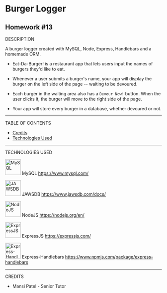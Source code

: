 # Burger Logger
## Homework #13

DESCRIPTION

A burger logger created with MySQL, Node, Express, Handlebars and a homemade ORM. 
* Eat-Da-Burger! is a restaurant app that lets users input the names of burgers they'd like to eat.

* Whenever a user submits a burger's name, your app will display the burger on the left side of the page -- waiting to be devoured.

* Each burger in the waiting area also has a `Devour Now!` button. When the user clicks it, the burger will move to the right side of the page.

* Your app will store every burger in a database, whether devoured or not.

***

TABLE OF CONTENTS

* [Credits](#Credits)
* [Technologies Used](#TechnologiesUsed)

***

TECHNOLOGIES USED 

<img alt="MySQL" src="https://upload.wikimedia.org/wikipedia/en/thumb/6/62/MySQL.svg/1200px-MySQL.svg.png" width="50" height="50"> MySQL https://www.mysql.com/

<img alt="JAWSDB" src="https://s3.amazonaws.com/marketing.arigato.sh/Providers/JawsDB/jawsdb-logo.png" width="50" height="50"> JAWSDB https://www.jawsdb.com/docs/

<img alt="NodeJS" src="https://upload.wikimedia.org/wikipedia/commons/thumb/d/d9/Node.js_logo.svg/1200px-Node.js_logo.svg.png" width="50" height="50"> NodeJS https://nodejs.org/en/

<img alt="ExpressJS" src="https://buttercms.com/static/images/tech_banners/ExpressJS.png" width="50" height="50"> ExpressJS https://expressjs.com/

<img alt="Express-Handlebars" src="https://www.logolynx.com/images/logolynx/18/18d044244c2f0215e1023fc331efb601.png" width="50" height="50"> Express-Handlebars https://www.npmjs.com/package/express-handlebars

***

CREDITS

- Mansi Patel - Senior Tutor

